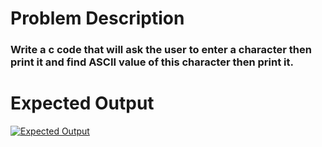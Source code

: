 # Problem Description 
### Write a c code that will ask the user to enter a character then print it and find ASCII value of this character then print it.

# Expected Output
[![Expected Output](https://drive.google.com/uc?export=view&id=1pcBXUD0g0Fy0Sv0s5OKEzPN-Q-mkJFDn)](https://drive.google.com/drive/folders/13rZIz-ainFbppRNhNWf8RFUt1O_ORSBr)
